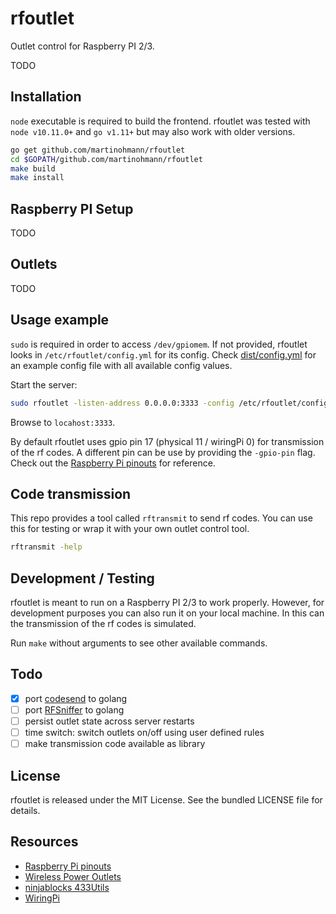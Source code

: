 rfoutlet
========

Outlet control for Raspberry PI 2/3.

TODO

Installation
------------

`node` executable is required to build the frontend. rfoutlet was tested with
`node v10.11.0+` and `go v1.11+` but may also work with older versions.

```sh
go get github.com/martinohmann/rfoutlet
cd $GOPATH/github.com/martinohmann/rfoutlet
make build
make install
```

Raspberry PI Setup
------------------

TODO

Outlets
-------

TODO

Usage example
-------------

`sudo` is required in order to access `/dev/gpiomem`. If not provided,
rfoutlet looks in `/etc/rfoutlet/config.yml` for its config. Check
[dist/config.yml](dist/config.yml) for an example config file with all
available config values.

Start the server:

```sh
sudo rfoutlet -listen-address 0.0.0.0:3333 -config /etc/rfoutlet/config.yml
```

Browse to `locahost:3333`.

By default rfoutlet uses gpio pin 17 (physical 11 / wiringPi 0) for
transmission of the rf codes. A different pin can be use by providing the
`-gpio-pin` flag. Check out the [Raspberry Pi pinouts](https://pinout.xyz/) for
reference.

Code transmission
-----------------

This repo provides a tool called `rftransmit` to send rf codes. You can use
this for testing or wrap it with your own outlet control tool.

```sh
rftransmit -help
```

Development / Testing
---------------------

rfoutlet is meant to run on a Raspberry PI 2/3 to work properly. However, for
development purposes you can also run it on your local machine. In this can the
transmission of the rf codes is simulated.

Run `make` without arguments to see other available commands.

Todo
----

- [x] port [codesend](https://github.com/ninjablocks/433Utils/blob/master/RPi_utils/codesend.cpp) to golang
- [ ] port [RFSniffer](https://github.com/ninjablocks/433Utils/blob/master/RPi_utils/RFSniffer.cpp) to golang
- [ ] persist outlet state across server restarts
- [ ] time switch: switch outlets on/off using user defined rules
- [ ] make transmission code available as library

License
-------

rfoutlet is released under the MIT License. See the bundled LICENSE file for details.

Resources
---------

- [Raspberry Pi pinouts](https://pinout.xyz/)
- [Wireless Power Outlets](https://timleland.com/wireless-power-outlets/)
- [ninjablocks 433Utils](https://github.com/ninjablocks/433Utils)
- [WiringPi](https://projects.drogon.net/raspberry-pi/wiringpi/download-and-install/)
